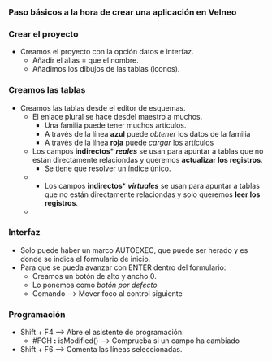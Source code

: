 


### Paso básicos a la hora de crear una aplicación en Velneo
### Crear el proyecto
* Creamos el proyecto con la opción datos e interfaz.
  * Añadir el alias = que el nombre.
  * Añadimos los dibujos de las tablas (iconos).
 
### Creamos las tablas
* Creamos las tablas desde el editor de esquemas.
  *  El enlace plural se hace desdel maestro a muchos.
     * Una familia puede tener muchos artículos.
     * A través de la línea **azul** puede *obtener* los datos de la familia
     *  A través de la línea **roja** puede *cargar* los artículos
   * Los campos **indirectos*** ***reales*** se usan para apuntar a tablas que no están directamente relaciondas y queremos **actualizar los registros**.
     * Se tiene que resolver un índice único.  
   * * Los campos **indirectos*** ***virtuales*** se usan para apuntar a tablas que no están directamente relaciondas y solo queremos **leer los registros**. 
   * 
### Interfaz
* Solo puede haber un marco AUTOEXEC, que puede ser herado y es donde se indica el formulario de inicio.
* Para que se pueda avanzar con ENTER dentro del formulario:
   *  Creamos un botón de alto y ancho 0.
   *  Lo ponemos como *botón por defecto*
   *  Comando --> Mover foco al control siguiente
   
### Programación 
   * Shift + F4 --> Abre el asistente de programación.
     *  #FCH **:** isModified() --> Comprueba si un campo ha cambiado
   * Shift + F6 --> Comenta las líneas seleccionadas.

<!--stackedit_data:
eyJoaXN0b3J5IjpbMTgyMjA2NzM1NSwxOTUyNzE4Nzk2LC0xMT
IzNDQzOTU0LDU2ODk3MzA4OCw4MzAxMTkzMTgsMTQ4MDQ4MzE4
Niw0MDU4NDA3ODYsMTEyNzk1NjgzMl19
-->